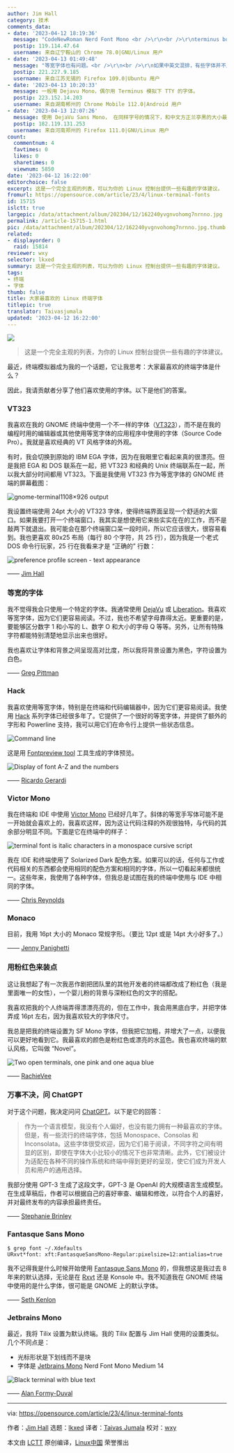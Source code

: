 ```yaml
---
author: Jim Hall
category: 技术
comments_data:
- date: '2023-04-12 18:19:36'
  message: "CodeNewRoman Nerd Font Mono <br />\r\n<br />\r\nterminus bold"
  postip: 119.114.47.64
  username: 来自辽宁鞍山的 Chrome 78.0|GNU/Linux 用户
- date: '2023-04-13 01:49:48'
  message: "等宽字体也有问题。<br />\r\n<br />\r\n如果中英文混排，有些字体并不严格遵循1个汉字等于两个英文字母宽度的规定。有些地方很头疼。"
  postip: 221.227.9.185
  username: 来自江苏无锡的 Firefox 109.0|Ubuntu 用户
- date: '2023-04-13 10:20:33'
  message: 一般用 Dejavu Mono，偶尔用 Terminus 模拟下 TTY 的字体。
  postip: 223.152.14.203
  username: 来自湖南郴州的 Chrome Mobile 112.0|Android 用户
- date: '2023-04-13 12:07:26'
  message: 使用 DejaVu Sans Mono， 在同样字号的情况下，和中文方正兰亭黑的大小最匹配。
  postip: 182.119.131.253
  username: 来自河南郑州的 Firefox 111.0|GNU/Linux 用户
count:
  commentnum: 4
  favtimes: 0
  likes: 0
  sharetimes: 0
  viewnum: 5850
date: '2023-04-12 16:22:00'
editorchoice: false
excerpt: 这是一个完全主观的列表，可以为你的 Linux 控制台提供一些有趣的字体建议。
fromurl: https://opensource.com/article/23/4/linux-terminal-fonts
id: 15715
islctt: true
largepic: /data/attachment/album/202304/12/162240yvgnvohomg7nrnno.jpg
permalink: /article-15715-1.html
pic: /data/attachment/album/202304/12/162240yvgnvohomg7nrnno.jpg.thumb.jpg
related:
- displayorder: 0
  raid: 15814
reviewer: wxy
selector: lkxed
summary: 这是一个完全主观的列表，可以为你的 Linux 控制台提供一些有趣的字体建议。
tags:
- 终端
- 字体
thumb: false
title: 大家最喜欢的 Linux 终端字体
titlepic: true
translator: Taivasjumala
updated: '2023-04-12 16:22:00'
---
```


![](/data/attachment/album/202304/12/162240yvgnvohomg7nrnno.jpg)



> 
> 这是一个完全主观的列表，为你的 Linux 控制台提供一些有趣的字体建议。
> 
> 
> 


最近，终端模拟器成为我的一个话题，它让我思考：大家最喜欢的终端字体是什么？


因此，我请贡献者分享了他们喜欢使用的字体。以下是他们的答案。


### VT323


我喜欢在我的 GNOME 终端中使用一个不一样的字体（[VT323](https://fontsource.org/fonts/vt323)），而不是在我的编程时用的编辑器或其他使用等宽字体的应用程序中使用的字体（Source Code Pro）。我就是喜欢经典的 VT 风格字体的外观。


有时，我会切换到原始的 IBM EGA 字体，因为在我眼里它看起来真的很漂亮。但是我把 EGA 和 DOS 联系在一起，把 VT323 和经典的 Unix 终端联系在一起，所以我大部分时间都用 VT323。下面是我使用 VT323 作为等宽字体的 GNOME 终端的屏幕截图：


![gnome-terminal1108×926 output](/data/attachment/album/202304/12/162252yg7lw17lm1t7gghg.png)


我设置终端使用 24pt 大小的 VT323 字体，使得终端界面呈现一个舒适的大窗口。如果我要打开一个终端窗口，我其实是想使用它来些实实在在的工作，而不是敲两下就退出。我可能会在那个终端窗口呆一段时间，所以它应该很大，很容易看到。我也更喜欢 80x25 布局（每行 80 个字符，共 25 行），因为我是一个老式 DOS 命令行玩家，25 行在我看来才是 “正确的” 行数：


![preference profile screen - text appearance](/data/attachment/album/202304/12/162252p9p9yqcl9zveup4v.png)


—— [Jim Hall](https://opensource.com/users/jim-hall)


### 等宽的字体


我不觉得我会只使用一个特定的字体。我通常使用 [DejaVu](https://fontsource.org/fonts/dejavu-mono) 或 [Liberation](https://github.com/liberationfonts)。我喜欢等宽字体，因为它们更容易阅读。不过，我也不希望字母靠得太近。更重要的是，要能够区分数字 1 和小写的 L、数字 O 和大小的字母 Q 等等。另外，让所有特殊字符都能特别清楚地显示出来也很好。


我也喜欢让字体和背景之间呈现高对比度，所以我将背景设置为黑色，字符设置为白色。


—— [Greg Pittman](https://opensource.com/users/greg-p)


### Hack


我喜欢使用等宽字体，特别是在终端和代码编辑器中，因为它们更容易阅读。我使用 [Hack](https://sourcefoundry.org/hack/) 系列字体已经很多年了。它提供了一个很好的等宽字体，并提供了额外的字形和 Powerline 支持，我可以用它们在命令行上提供一些状态信息。


![Command line](/data/attachment/album/202304/12/162252s4b6pkm0047060pb.png)


这是用 [Fontpreview tool](https://github.com/sdushantha/fontpreview) 工具生成的字体预览。


![Display of font A-Z and the numbers](/data/attachment/album/202304/12/162252e9tvt6vpe0570ett.png)


—— [Ricardo Gerardi](https://opensource.com/users/rgerardi)


### Victor Mono


我在终端和 IDE 中使用 [Victor Mono](https://rubjo.github.io/victor-mono/) 已经好几年了。斜体的等宽手写体可能不是一开始就会喜欢上的，我喜欢这样，因为这让代码注释的外观很独特，与代码的其余部分明显不同。下面是它在终端中的样子：


![terminal font is italic characters in a monospace cursive script](/data/attachment/album/202304/12/162253iy7mxwwyojwmf382.png)


我在 IDE 和终端使用了 Solarized Dark 配色方案。如果可以的话，任何与工作或代码相关的东西都会使用相同的配色方案和相同的字体，所以一切看起来都很统一。这些年来，我使用了各种字体，但我总是试图在我的终端中使用与 IDE 中相同的字体。


—— [Chris Reynolds](https://opensource.com/users/jazzsequence)


### Monaco


目前，我用 16pt 大小的 Monaco 常规字形。（要比 12pt 或是 14pt 大小好多了。）


—— [Jenny Panighetti](https://twitter.com/elvenjen)


### 用粉红色来装点


这让我想起了有一次我恶作剧把团队里的其他开发者的终端都改成了粉红色（我是里面唯一的女性），一个婴儿粉的背景与深粉红色的文字的搭配。


我喜欢把我的个人终端弄得漂漂亮亮的，但在工作中，我会用黑底白字，并把字体弄成 16pt 左右，因为我喜欢较大的字体尺寸。


我总是把我的终端设置为 SF Mono 字体，但我把它加粗，并增大了一点，以便我可以更好地看到它。我最喜欢的颜色是粉红色或漂亮的水蓝色。我也喜欢终端的默认风格，它叫做 “Novel”。


![Two open terminals, one pink and one aqua blue](/data/attachment/album/202304/12/162319cupuj9wtpuu9og3o.jpg)


—— [RachieVee](https://opensource.com/users/rachievee)


### 万事不决，问 ChatGPT


对于这个问题，我决定问问 [ChatGPT](https://opensource.com/article/23/2/chatgpt-vs-community)。以下是它的回答：



> 
> 作为一个语言模型，我没有个人偏好，也没有能力拥有一种最喜欢的字体。但是，有一些流行的终端字体，包括 Monospace、Consolas 和 Inconsolata。这些字体很受欢迎，因为它们易于阅读，不同字符之间有明显的区别，即使在字体大小比较小的情况下也非常清晰。此外，它们被设计为适配在各种不同的操作系统和终端中得到更好的呈现，使它们成为开发人员和用户的通用选择。
> 
> 
> 


我部分使用 GPT-3 生成了这段文字，GPT-3 是 OpenAI 的大规模语言生成模型。在生成草稿后，作者可以根据自己的喜好审查、编辑和修改，以符合个人的喜好，并对最终发布的内容承担最终责任。


—— [Stephanie Brinley](https://opensource.com/users/sbrinley)


### Fantasque Sans Mono



```
$ grep font ~/.Xdefaults
URxvt*font: xft:FantasqueSansMono-Regular:pixelsize=12:antialias=true

```

我不记得我是什么时候开始使用 [Fantasque Sans Mono](https://github.com/belluzj/fantasque-sans) 的，但我想这是我过去 8 年来的默认选择，无论是在 [Rxvt](https://opensource.com/article/19/10/why-use-rxvt-terminal) 还是 Konsole 中。我不知道我在 GNOME 终端中使用的是什么字体，很可能是 GNOME 上的默认字体。


—— [Seth Kenlon](https://opensource.com/users/seth)


### Jetbrains Mono


最近，我将 Tilix 设置为默认终端。我的 Tilix 配置与 Jim Hall 使用的设置类似。几个不同点是：


* 光标形状是下划线而不是块
* 字体是 [Jetbrains Mono](https://www.jetbrains.com/lp/mono/) Nerd Font Mono Medium 14


![Black terminal with blue text](/data/attachment/album/202304/12/162253zcnxewmk24vmrxee.png)


—— [Alan Formy-Duval](https://opensource.com/users/alanfdoss)




---


via: <https://opensource.com/article/23/4/linux-terminal-fonts>


作者：[Jim Hall](https://opensource.com/users/jim-hall) 选题：[lkxed](https://github.com/lkxed/) 译者：[Taivas Jumala](https://github.com//Taivasjumala) 校对：[wxy](https://github.com/wxy)


本文由 [LCTT](https://github.com/LCTT/TranslateProject) 原创编译，[Linux中国](https://linux.cn/) 荣誉推出